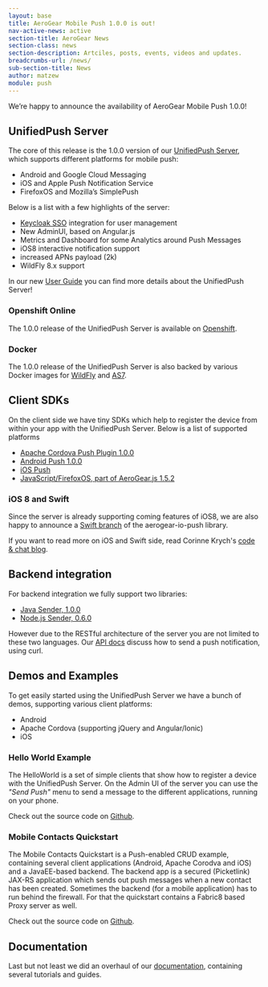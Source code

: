 ```yaml
---
layout: base
title: AeroGear Mobile Push 1.0.0 is out!
nav-active-news: active
section-title: AeroGear News
section-class: news
section-description: Artciles, posts, events, videos and updates.
breadcrumbs-url: /news/
sub-section-title: News
author: matzew
module: push
---
```


We’re happy to announce the availability of AeroGear Mobile Push 1.0.0!

## UnifiedPush Server

The core of this release is the 1.0.0 version of our [UnifiedPush Server](../../../../../push), which supports different platforms for mobile push:

* Android and Google Cloud Messaging
* iOS and Apple Push Notification Service
* FirefoxOS and Mozilla’s SimplePush

Below is a list with a few highlights of the server:

* [Keycloak SSO](http://keycloak.org) integration for user management
* New AdminUI, based on Angular.js
* Metrics and Dashboard for some Analytics around Push Messages
* iOS8 interactive notification support
* increased APNs payload (2k)
* WildFly 8.x support

In our new [User Guide](../../../../../docs/unifiedpush/ups_userguide/) you can find more details about the UnifiedPush Server!

### Openshift Online

The 1.0.0 release of the UnifiedPush Server is available on [Openshift](https://openshift.redhat.com/app/console/application_type/quickstart!15549).

### Docker

The 1.0.0 release of the UnifiedPush Server is also backed by various Docker images for [WildFly](https://registry.hub.docker.com/u/abstractj/unifiedpush-wildfly/) and [AS7](https://registry.hub.docker.com/u/abstractj/unifiedpush-as7/).

## Client SDKs

On the client side we have tiny SDKs which help to register the device from within your app with the UnifiedPush Server. Below is a list of supported platforms

* [Apache Cordova Push Plugin 1.0.0](http://plugins.cordova.io/#/package/org.jboss.aerogear.cordova.push)
* [Android Push 1.0.0](http://search.maven.org/#browse%7C1791667920)
* [iOS Push](http://cocoapods.org/?q=AeroGear-Push)
* [JavaScript/FirefoxOS, part of AeroGear.js 1.5.2](https://github.com/aerogear/aerogear-js-dist/releases/tag/1.5.2)

### iOS 8 and Swift

Since the server is already supporting coming features of iOS8, we are also happy to announce a [Swift branch](https://github.com/aerogear/aerogear-ios-push) of the aerogear-io-push library.

If you want to read more on iOS and Swift side, read Corinne Krych's [code & chat blog](http://corinnekrych.blogspot.fr/2014/08/aerogear-ios8-and-swift-push-happiness.html).

## Backend integration

For backend integration we fully support two libraries:

* [Java Sender, 1.0.0](https://github.com/aerogear/aerogear-unifiedpush-java-client/releases/tag/1.0.0)
* [Node.js Sender, 0.6.0](https://github.com/aerogear/aerogear-unifiedpush-nodejs-client/releases/latest)

However due to the RESTful architecture of the server you are not limited to these two languages. Our [API docs](../../../../../docs/specs/aerogear-unifiedpush-rest/sender/index.html) discuss how to send a push notification, using curl.

## Demos and Examples

To get easily started using the UnifiedPush Server we have a bunch of demos, supporting various client platforms:

* Android
* Apache Cordova (supporting jQuery and Angular/Ionic)
* iOS

### Hello World Example

The HelloWorld is a set of simple clients that show how to register a device with the UnifiedPush Server. On the Admin UI of the server you can use the _"Send Push"_ menu to send a message to the different applications, running on your phone.

Check out the source code on [Github](https://github.com/aerogear/aerogear-push-helloworld).

### Mobile Contacts Quickstart

The Mobile Contacts Quickstart is a Push-enabled CRUD example, containing several client applications (Android, Apache Corodva and iOS) and a JavaEE-based backend. The backend app is a secured (Picketlink) JAX-RS application which sends out push messages when a new contact has been created. Sometimes the backend (for a mobile application) has to run behind the firewall. For that the quickstart contains a Fabric8 based Proxy server as well.

Check out the source code on [Github](https://github.com/aerogear/aerogear-push-quickstarts).

## Documentation

Last but not least we did an overhaul of our [documentation](../../../../../docs/unifiedpush/), containing several tutorials and guides.
